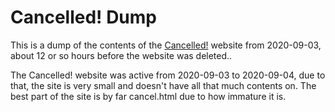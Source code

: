 # Cancelled! Dump
This is a dump of the contents of the [Cancelled!](https://cancelled.neocities.org/) website from 2020-09-03, about 12 or so hours before the website was deleted..

The Cancelled! website was active from 2020-09-03 to 2020-09-04, due to that, the site is very small and doesn't have all that much contents on. The best part of the site is by far cancel.html due to how immature it is.